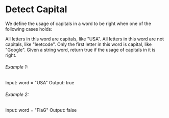 # Detect Capital

We define the usage of capitals in a word to be right when one of the following cases holds:

All letters in this word are capitals, like "USA".
All letters in this word are not capitals, like "leetcode".
Only the first letter in this word is capital, like "Google".
Given a string word, return true if the usage of capitals in it is right.

###### Example 1:

Input: word = "USA"
Output: true

###### Example 2:

Input: word = "FlaG"
Output: false